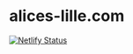 # alices-lille.com

[![Netlify Status](https://api.netlify.com/api/v1/badges/ea1d5f25-9cc5-455a-9096-a9fecead07db/deploy-status)](https://app.netlify.com/sites/alices-lille/deploys)
